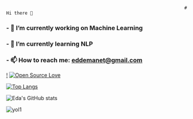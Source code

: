 

                                                                       # Hi there 👋

<!--
**Eda-Emanet/Eda-Emanet** is a ✨ _special_ ✨ repository because its `README.md` (this file) appears on your GitHub profile.

Here are some ideas to get you started:
-->


### - 🔭 I’m currently working on Machine Learning
### - 🌱 I’m currently learning NLP
### - 📫 How to reach me: eddemanet@gmail.com

[!](https://img.shields.io/badge/scikit_learn-F7931E?style=for-the-badge&logo=scikit-learn&logoColor=white/)
[![Open Source Love](https://badges.frapsoft.com/os/v1/open-source-200x33.png?v=103)](https://github.com/ellerbrock/open-source-badges/)



[![Top Langs](https://github-readme-stats.vercel.app/api/top-langs/?username=Eda-Emanet&layout=default)](https://github.com/anuraghazra/github-readme-stats)

![Eda's GitHub stats](https://github-readme-stats.vercel.app/api?username=Eda-Emanet&show_icons=true&theme=radical)




![yol1](https://user-images.githubusercontent.com/69510946/137641509-62875bb9-1c19-4b8d-b2e1-8d4925d16a90.png)
